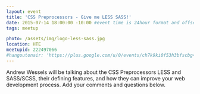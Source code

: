 ```yaml
---
layout: event 
title: 'CSS Preprocessors - Give me LESS SASS!'
date: 2015-07-14 18:00:00 -10:00 #event time is 24hour format and offset by timezone 
tags: meetup 

photo: /assets/img/logo-less-sass.jpg
location: HTE 
meetupid: 222497066 
#hangoutonair: 'https://plus.google.com/u/0/events/ch7k9ki0f53h3bfscbg4tg3q7sg' 
---
```


Andrew Wessels will be talking about the CSS Preprocessors LESS and SASS/SCSS, their defining features, and how they can improve your web development process. Add your comments and questions below. 

<!-- REMOVE COMMENT TAGS AFTER EVENT
####Event Follow up 

Presentation Links 
* [Link Label](http:linkurl.com) 
* [Link Label](http:linkurl.com) 

####Event Video 
<div class="embed-responsive embed-responsive-16by9">
<iframe class="embed-responsive-item" src="//www.youtube.com/embed/YOUTUBEID" frameborder="0" allowfullscreen></iframe>
</div>
REMOVE COMMENT TAGS AFTER EVENT -->
